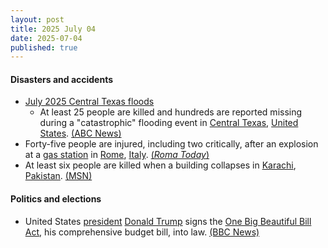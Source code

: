 ```yaml
---
layout: post
title: 2025 July 04
date: 2025-07-04
published: true
---
```



#### Disasters and accidents

* [July 2025 Central Texas floods](https://en.wikipedia.org/wiki/July_2025_Central_Texas_floods "July 2025 Central Texas floods")
  * At least 25 people are killed and hundreds are reported missing during a "catastrophic" flooding event in [Central Texas](https://en.wikipedia.org/wiki/Central_Texas "Central Texas"), [United States](https://en.wikipedia.org/wiki/United_States "United States"). [(ABC News)](https://abcnews.go.com/US/catastrophic-flooding-turns-deadly-texas-kerr-county-forced/story?id=123481319)
* Forty-five people are injured, including two critically, after an explosion at a [gas station](https://en.wikipedia.org/wiki/Gas_station "Gas station") in [Rome](https://en.wikipedia.org/wiki/Rome "Rome"), [Italy](https://en.wikipedia.org/wiki/Italy "Italy"). [(*Roma Today*)](https://www.romatoday.it/cronaca/esplosione-roma-oggi-incendio-4-luglio-2025.html)
* At least six people are killed when a building collapses in [Karachi](https://en.wikipedia.org/wiki/Karachi "Karachi"), [Pakistan](https://en.wikipedia.org/wiki/Pakistan "Pakistan"). [(MSN)](https://www.msn.com/en-gb/travel/news/at-least-6-killed-in-pakistan-building-collapse/ss-AA1n98eI?ocid=msedgntp&pc=U531&cvid=d2bfc4d834db4b25bb84172200716e64&ei=18#image=1)

#### Politics and elections

* United States [president](https://en.wikipedia.org/wiki/President_of_the_United_States "President of the United States") [Donald Trump](https://en.wikipedia.org/wiki/Donald_Trump "Donald Trump") signs the [One Big Beautiful Bill Act](https://en.wikipedia.org/wiki/One_Big_Beautiful_Bill_Act "One Big Beautiful Bill Act"), his comprehensive budget bill, into law. [(BBC News)](https://www.bbc.com/news/articles/cpvjlj3n1vmo)
